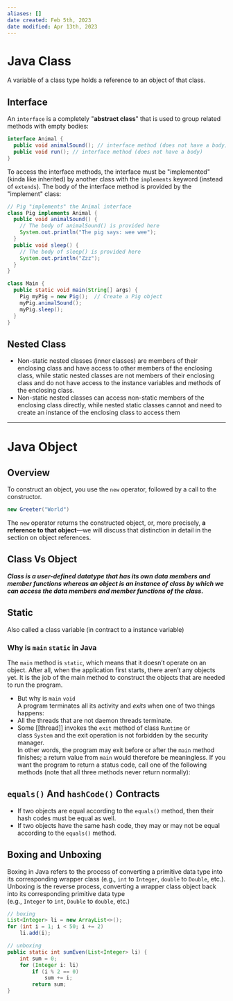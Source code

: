 ```yaml
---
aliases: []
date created: Feb 5th, 2023
date modified: Apr 13th, 2023
---
```


# Java Class
A variable of a class type holds a reference to an object of that class.

## Interface
An `interface` is a completely "**abstract class**" that is used to group related methods with empty bodies:

```java
interface Animal {
  public void animalSound(); // interface method (does not have a body)
  public void run(); // interface method (does not have a body)
}
```

To access the interface methods, the interface must be "implemented" (kinda like inherited) by another class with the `implements` keyword (instead of `extends`). The body of the interface method is provided by the "implement" class:

```java
// Pig "implements" the Animal interface
class Pig implements Animal {
  public void animalSound() {
    // The body of animalSound() is provided here
    System.out.println("The pig says: wee wee");
  }
  public void sleep() {
    // The body of sleep() is provided here
    System.out.println("Zzz");
  }
}

class Main {
  public static void main(String[] args) {
    Pig myPig = new Pig();  // Create a Pig object
    myPig.animalSound();
    myPig.sleep();
  }
}
```

## Nested Class
- Non-static nested classes (inner classes) are members of their enclosing class and have access to other members of the enclosing class, while static nested classes are not members of their enclosing class and do not have access to the instance variables and methods of the enclosing class.
- Non-static nested classes can access non-static members of the enclosing class directly, while nested static classes cannot and need to create an instance of the enclosing class to access them

___

# Java Object

## Overview
To construct an object, you use the `new` operator, followed by a call to the constructor. 

```java
new Greeter("World")
```

The `new` operator returns the constructed object, or, more precisely, **a reference to that object**—we will discuss that distinction in detail in the section on object references.

## Class Vs Object
**_Class is a user-defined datatype that has its own data members and member functions whereas an object is an instance of class by which we can access the data members and member functions of the class._**

## Static
Also called a class variable (in contract to a instance variable)

### Why is `main` `static` in Java
The `main` method is `static`, which means that it doesn’t operate on an object. After all, when the application first starts, there aren’t any objects yet. It is the job of the main method to construct the objects that are needed to run the program.

- But why is `main` `void`  
A program terminates all its activity and _exits_ when one of two things happens:
- All the threads that are not daemon threads terminate.
- Some [[thread]] invokes the `exit` method of class `Runtime` or class `System` and the exit operation is not forbidden by the security manager.  
In other words, the program may exit before or after the `main` method finishes; a return value from `main` would therefore be meaningless. If you want the program to return a status code, call one of the following methods (note that all three methods never return normally):

## `equals()` And `hashCode()` Contracts
- If two objects are equal according to the `equals()` method, then their hash codes must be equal as well.
- If two objects have the same hash code, they may or may not be equal according to the `equals()` method.

## Boxing and Unboxing
Boxing in Java refers to the process of converting a primitive data type into its corresponding wrapper class (e.g., `int` to `Integer`, `double` to `Double`, etc.). Unboxing is the reverse process, converting a wrapper class object back into its corresponding primitive data type (e.g., `Integer` to `int`, `Double` to `double`, etc.)

```java
// boxing
List<Integer> li = new ArrayList<>();
for (int i = 1; i < 50; i += 2)
    li.add(i);

// unboxing
public static int sumEven(List<Integer> li) {
    int sum = 0;
    for (Integer i: li)
        if (i % 2 == 0)
            sum += i;
        return sum;
}
```